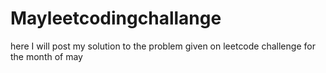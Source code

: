 # Mayleetcodingchallange
here I will post my solution to the problem given on leetcode challenge for the month of may
